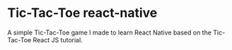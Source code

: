 # Tic-Tac-Toe react-native
A simple Tic-Tac-Toe game I made to learn React Native based on the Tic-Tac-Toe React JS tutorial.
